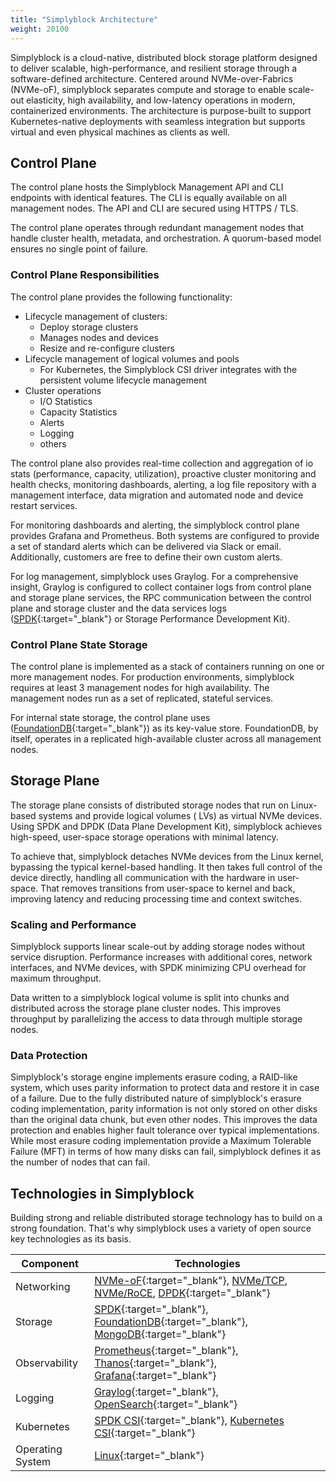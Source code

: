 ```yaml
---
title: "Simplyblock Architecture"
weight: 20100
---
```


Simplyblock is a cloud-native, distributed block storage platform designed to deliver scalable, high-performance, and
resilient storage through a software-defined architecture. Centered around NVMe-over-Fabrics (NVMe-oF), simplyblock
separates compute and storage to enable scale-out elasticity, high availability, and low-latency operations in modern,
containerized environments. The architecture is purpose-built to support Kubernetes-native deployments with seamless
integration but supports virtual and even physical machines as clients as well.

## Control Plane

The control plane hosts the Simplyblock Management API and CLI endpoints with identical features. The CLI is equally
available on all management nodes. The API and CLI are secured using HTTPS / TLS.

The control plane operates through redundant management nodes that handle cluster health, metadata, and orchestration. A
quorum-based model ensures no single point of failure.

### Control Plane Responsibilities

The control plane provides the following functionality:

- Lifecycle management of clusters:
    - Deploy storage clusters
    - Manages nodes and devices
    - Resize and re-configure clusters
- Lifecycle management of logical volumes and pools
    - For Kubernetes, the Simplyblock CSI driver integrates with the persistent volume lifecycle management
- Cluster operations
    - I/O Statistics
    - Capacity Statistics
    - Alerts
    - Logging
    - others

The control plane also provides real-time collection and aggregation of io stats (performance, capacity,
utilization), proactive cluster monitoring and health checks, monitoring dashboards, alerting, a log file repository
with a management interface, data migration and automated node and device restart services.

For monitoring dashboards and alerting, the simplyblock control plane provides Grafana and Prometheus. Both systems are
configured to provide a set of standard alerts which can be delivered via Slack or email. Additionally, customers
are free to define their own custom alerts.

For log management, simplyblock uses Graylog. For a comprehensive insight, Graylog is configured to collect container
logs from control plane and storage plane services, the RPC communication between the control plane and storage cluster
and the data services logs ([SPDK](https://spdk.io/){:target="_blank"} or Storage Performance Development Kit).

### Control Plane State Storage

The control plane is implemented as a stack of containers running on one or more management nodes. For production
environments, simplyblock requires at least 3 management nodes for high availability. The management nodes run as
a set of replicated, stateful services.

For internal state storage, the control plane uses ([FoundationDB](https://www.foundationdb.org/){:target="_blank"}) as
its key-value store. FoundationDB, by itself, operates in a replicated high-available cluster across all management
nodes.

## Storage Plane

The storage plane consists of distributed storage nodes that run on Linux-based systems and provide logical volumes (
LVs) as virtual NVMe devices. Using SPDK and DPDK (Data Plane Development Kit), simplyblock achieves high-speed,
user-space storage operations with minimal latency.

To achieve that, simplyblock detaches NVMe devices from the Linux kernel, bypassing the typical kernel-based handling.
It then takes full control of the device directly, handling all communication with the hardware in user-space. That
removes transitions from user-space to kernel and back, improving latency and reducing processing time and context
switches.

### Scaling and Performance

Simplyblock supports linear scale-out by adding storage nodes without service disruption. Performance increases with
additional cores, network interfaces, and NVMe devices, with SPDK minimizing CPU overhead for maximum throughput.

Data written to a simplyblock logical volume is split into chunks and distributed across the storage plane cluster
nodes. This improves throughput by parallelizing the access to data through multiple storage nodes.

### Data Protection

Simplyblock's storage engine implements erasure coding, a RAID-like system, which uses parity information to protect
data and restore it in case of a failure. Due to the fully distributed nature of simplyblock's erasure coding
implementation, parity information is not only stored on other disks than the original data chunk, but even other nodes.
This improves the data protection and enables higher fault tolerance over typical implementations. While most erasure
coding implementation provide a Maximum Tolerable Failure (MFT) in terms of how many disks can fail, simplyblock defines
it as the number of nodes that can fail.

<Multipathing>

<Encryption>

## Technologies in Simplyblock

Building strong and reliable distributed storage technology has to build on a strong foundation. That's why simplyblock
uses a variety of open source key technologies as its basis.

| Component        | Technologies                                                                                                                                                                                                                                                               |
|------------------|----------------------------------------------------------------------------------------------------------------------------------------------------------------------------------------------------------------------------------------------------------------------------|
| Networking       | [NVMe-oF](https://nvmexpress.org/){:target="_blank"}, [NVMe/TCP](../important-notes/terminology.md#nvmetcp-nvme-over-tcp), [NVMe/RoCE](../important-notes/terminology.md#nvmeroce-nvme-over-rdma-over-converged-ethernet), [DPDK](https://www.dpdk.org/){:target="_blank"} |
| Storage          | [SPDK](https://spdk.io/){:target="_blank"}, [FoundationDB](https://www.foundationdb.org/){:target="_blank"}, [MongoDB](https://www.mongodb.com/){:target="_blank"}                                                                                                         |
| Observability    | [Prometheus](https://prometheus.io/){:target="_blank"}, [Thanos](https://thanos.io/){:target="_blank"}, [Grafana](https://grafana.com/){:target="_blank"}                                                                                                                  |
| Logging          | [Graylog](https://graylog.org/){:target="_blank"}, [OpenSearch](https://opensearch.org/){:target="_blank"}                                                                                                                                                                 |
| Kubernetes       | [SPDK CSI](https://github.com/spdk/spdk-csi){:target="_blank"}, [Kubernetes CSI](https://kubernetes-csi.github.io/docs/){:target="_blank"}                                                                                                                                 |
| Operating System | [Linux](https://www.kernel.org/){:target="_blank"}                                                                                                                                                                                                                         |
